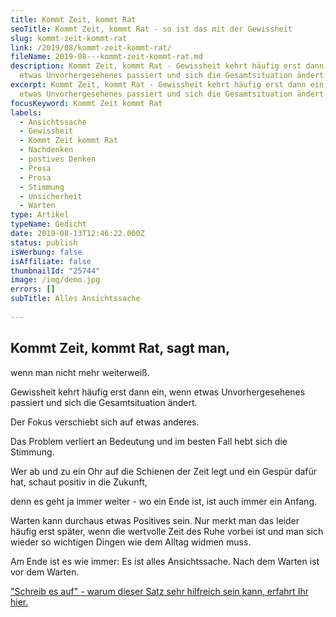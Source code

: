 ```yaml
---
title: Kommt Zeit, kommt Rat
seoTitle: Kommt Zeit, kommt Rat - so ist das mit der Gewissheit
slug: kommt-zeit-kommt-rat
link: /2019/08/kommt-zeit-kommt-rat/
fileName: 2019-08---kommt-zeit-kommt-rat.md
description: Kommt Zeit, kommt Rat - Gewissheit kehrt häufig erst dann ein, wenn
  etwas Unvorhergesehenes passiert und sich die Gesamtsituation ändert.
excerpt: Kommt Zeit, kommt Rat - Gewissheit kehrt häufig erst dann ein, wenn
  etwas Unvorhergesehenes passiert und sich die Gesamtsituation ändert.
focusKeyword: Kommt Zeit kommt Rat
labels:
  - Ansichtssache
  - Gewissheit
  - Kommt Zeit kommt Rat
  - Nachdenken
  - postives Denken
  - Prosa
  - Prosa
  - Stimmung
  - Unsicherheit
  - Warten
type: Artikel
typeName: Gedicht
date: 2019-08-13T12:46:22.000Z
status: publish
isWerbung: false
isAffiliate: false
thumbnailId: "25744"
image: /img/demo.jpg
errors: []
subTitle: Alles Ansichtssache
  
---
```


## Kommt Zeit, kommt Rat, sagt man,

wenn man nicht mehr weiterweiß.

Gewissheit kehrt häufig erst dann ein, wenn etwas Unvorhergesehenes passiert und
sich die Gesamtsituation ändert.

Der Fokus verschiebt sich auf etwas anderes.

Das Problem verliert an Bedeutung und im besten Fall hebt sich die Stimmung.

Wer ab und zu ein Ohr auf die Schienen der Zeit legt und ein Gespür dafür hat,
schaut positiv in die Zukunft,

denn es geht ja immer weiter - wo ein Ende ist, ist auch immer ein Anfang.

Warten kann durchaus etwas Positives sein. Nur merkt man das leider häufig erst
später, wenn die wertvolle Zeit des Ruhe vorbei ist und man sich wieder so
wichtigen Dingen wie dem Alltag widmen muss.

Am Ende ist es wie immer: Es ist alles Ansichtssache. Nach dem Warten ist vor
dem Warten.

["Schreib es auf" - warum dieser Satz sehr hilfreich sein kann, erfahrt Ihr hier.](/2019/05/10-ideen-fuer-mehr-glueckliche-momente/)

  